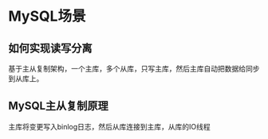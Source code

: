 # MySQL场景

## 如何实现读写分离

基于主从复制架构，一个主库，多个从库，只写主库，然后主库自动把数据给同步到从库上。

## MySQL主从复制原理

主库将变更写入binlog日志，然后从库连接到主库，从库的IO线程
